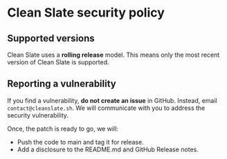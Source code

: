# Clean Slate security policy

## Supported versions

Clean Slate uses a **rolling release** model. This means only the most recent version of Clean Slate is supported.

## Reporting a vulnerability

If you find a vulnerability, **do not create an issue** in GitHub. Instead, email `contact@cleanslate.sh`. We will communicate with you to address the security vulnerability.

Once, the patch is ready to go, we will:

- Push the code to main and tag it for release.
- Add a disclosure to the README.md and GitHub Release notes.

